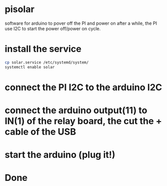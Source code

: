 # pisolar
software for arduino to pover off the PI and power on after a while, the PI use I2C to start the power off/power on cycle.

# install the service
```bash
cp solar.service /etc/systemd/system/
systemctl enable solar
```
# connect the PI I2C to the arduino I2C

# connect the arduino output(11) to IN(1) of the relay board, the cut the + cable of the USB 

# start the arduino (plug it!)

# Done

